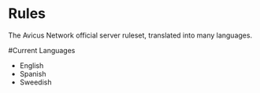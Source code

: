 # Rules
The Avicus Network official server ruleset, translated into many languages.

#Current Languages

 - English
 - Spanish
 - Sweedish
